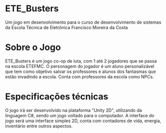 # ETE_Busters
Um jogo em desenvolvimento para o curso de desenvolvimento de sistemas da Escola Técnica de Eletrônica Francisco Moreira da Costa

# Sobre o Jogo
ETE_Busters é um jogo co-op de luta, com 1 até 2 jogadores que se passa na escola ETEFMC. O personagem do jogador é um aluno personalizável que tem como objetivo salvar os professores e alunos dos fantasmas que estão invadindo a escola. Conta com professores da escola como NPCs.

# Especificações técnicas
O jogo irá ser desenvolvido na plataforma "Unity 2D", utilizando da linguagem C#, sendo um jogo voltado para o computador.
A interface do jogo será uma interface simples 2D, conta com contadores de vida, energia, inventário entre outros aspectos.